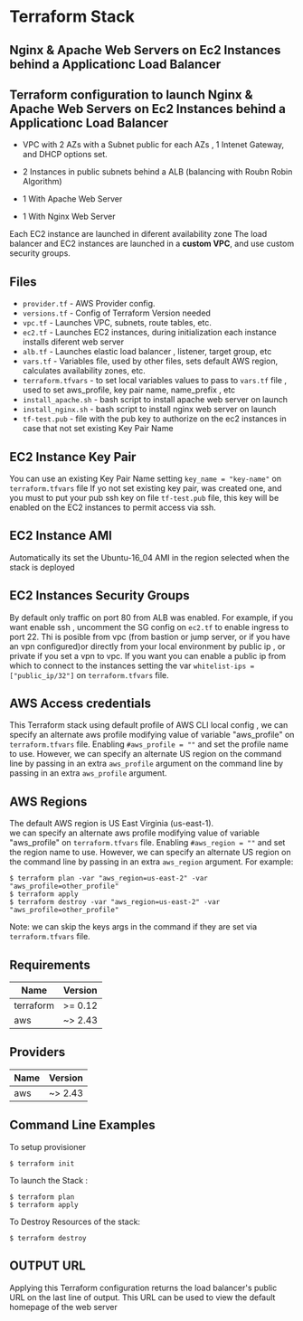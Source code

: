 # Terraform Stack 
## Nginx & Apache Web Servers on Ec2 Instances behind a Applicationc Load Balancer
## Terraform configuration to launch Nginx & Apache Web Servers on Ec2 Instances behind a Applicationc Load Balancer

- VPC with 2 AZs with a Subnet public for each AZs , 1 Intenet Gateway, and DHCP options set.
 
- 2 Instances in public subnets behind a ALB (balancing with Roubn Robin Algorithm)

 - 1 With Apache Web Server

 - 1 With Nginx Web Server
  
Each EC2 instance are launched in diferent availability zone
The load balancer and EC2 instances are launched in a **custom VPC**, and use custom security groups.

## Files
+ `provider.tf` - AWS Provider config.
+ `versions.tf` - Config of Terraform Version needed 
+ `vpc.tf` - Launches VPC, subnets, route tables, etc.
+ `ec2.tf` - Launches EC2 instances, during initialization each instance installs diferent web server
+ `alb.tf` - Launches elastic load balancer , listener, target group, etc 
+ `vars.tf` - Variables file, used by other files, sets default AWS region, calculates availability zones, etc.
+ `terraform.tfvars` - to set local variables values to pass to `vars.tf` file , used to set aws_profile, key pair name, name_prefix , etc
+ `install_apache.sh` - bash script to install apache web server on launch
+ `install_nginx.sh` - bash script to install nginx web server on launch
+ `tf-test.pub` - file with the pub key to authorize on the ec2 instances in case that not set existing Key Pair Name

## EC2 Instance Key Pair
You can use an existing Key Pair Name setting  `key_name = "key-name"` on  `terraform.tfvars` file
If yo not set existing key pair, was created one, and you must to put your pub ssh key on file `tf-test.pub` 
file, this key will be enabled on the EC2 instances to permit access via ssh.
 
## EC2 Instance AMI
Automatically its set the Ubuntu-16_04 AMI in the region selected when the stack is deployed

## EC2 Instances Security Groups
By default only traffic on port 80 from ALB was enabled.
For example, if you want enable ssh , uncomment the SG config on  `ec2.tf`  to enable ingress to port 22.
Thi is posible from vpc (from bastion or jump server, or if you have an vpn configured)or  directly from your local environment by public ip , or private if you set a vpn to vpc.
If you want you can enable a public ip from which to connect to the instances setting the var 
`whitelist-ips = ["public_ip/32"]` on `terraform.tfvars` file.

## AWS Access credentials
This Terraform stack using default profile of AWS CLI local config ,
we can specify an alternate aws profile modifying value of variable "aws_profile" on `terraform.tfvars`  file.
 Enabling `#aws_profile = ""` and set the profile name to use.
However, we can specify an alternate US region on the command line by passing in an extra `aws_profile` argument on the command line by passing in an extra `aws_profile` argument.

## AWS Regions
The default AWS region is US East Virginia (us-east-1).  
we can specify an alternate aws profile modifying value of variable "aws_profile" on `terraform.tfvars`  file.
 Enabling `#aws_region = ""` and set the region name to use.
However, we can specify an alternate US region on the command line by passing in an extra `aws_region` argument.
For example:
```
$ terraform plan -var "aws_region=us-east-2" -var "aws_profile=other_profile" 
$ terraform apply 
$ terraform destroy -var "aws_region=us-east-2" -var "aws_profile=other_profile" 
```
Note: we can skip the keys args in the command if they are set via `terraform.tfvars` file.


## Requirements

| Name | Version |
|------|---------|
| terraform | >= 0.12|
| aws | ~> 2.43 |

## Providers

| Name | Version |
|------|---------|
| aws | ~> 2.43 |

## Command Line Examples
To setup provisioner
```
$ terraform init
```
To launch the Stack :
```
$ terraform plan  
$ terraform apply
```
To Destroy Resources of the stack:
```
$ terraform destroy
```
## OUTPUT URL
Applying this Terraform configuration returns the load balancer's public URL on the last line of output.  This URL can be used to view the default  homepage of the web server 
